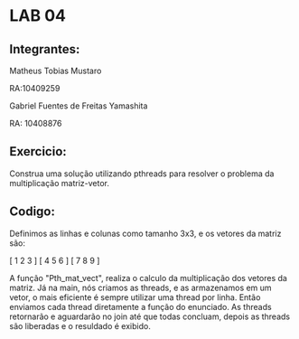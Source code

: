 # LAB 04

## Integrantes:

Matheus Tobias Mustaro

RA:10409259

Gabriel Fuentes de Freitas Yamashita

RA: 10408876


## Exercicio:

Construa uma solução utilizando pthreads para resolver o problema da multiplicação matriz-vetor.


## Codigo:

Definimos as linhas e colunas como tamanho 3x3, e os vetores da matriz são:

[ 1 2 3 ]
[ 4 5 6 ]
[ 7 8 9 ]

A função "Pth_mat_vect", realiza o calculo da multiplicação dos vetores da matriz. Já na main, nós criamos as threads, e as armazenamos em um vetor, o mais eficiente é sempre utilizar uma thread por linha. Então enviamos cada thread diretamente a função do enunciado. As threads retornarão e aguardarão no join até que todas concluam, depois as threads são liberadas e o resuldado é exibido.


 









